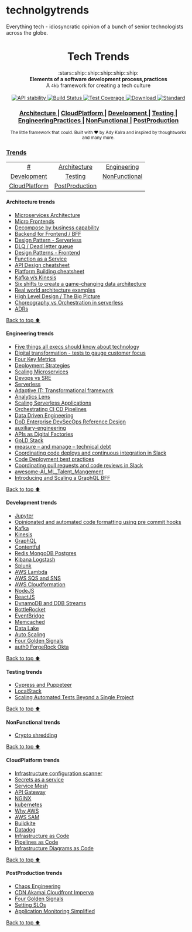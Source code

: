 # technolgytrends
Everything tech - idiosyncratic opinion of a bunch of senior technologists across the globe.

<h1 align="center">Tech Trends</h1>

<div align="center">
  :stars::ship::ship::ship::ship::ship:
</div>
<div align="center">
  <strong>Elements of a software development process,practices</strong>
</div>
<div align="center">
  A <code>4kb</code> framework for creating a tech culture
</div>

<br />

<div align="center">
  <!-- Stability -->
  <a href="https://nodejs.org/api/documentation.html#documentation_stability_index">
    <img src="https://img.shields.io/badge/stability-experimental-orange.svg?style=flat-square"
      alt="API stability" />
  </a>  
  <!-- Build Status -->
  <a href="https://travis-ci.org/choojs/choo">
    <img src="https://img.shields.io/travis/choojs/choo/master.svg?style=flat-square"
      alt="Build Status" />
  </a>
  <!-- Test Coverage -->
  <a href="https://codecov.io/github/choojs/choo">
    <img src="https://img.shields.io/codecov/c/github/choojs/choo/master.svg?style=flat-square"
      alt="Test Coverage" />
  </a>
  <!-- Downloads -->
  <a href="https://npmjs.org/package/choo">
    <img src="https://img.shields.io/npm/dt/choo.svg?style=flat-square"
      alt="Download" />
  </a>
  <!-- Standard -->
  <a href="https://standardjs.com">
    <img src="https://img.shields.io/badge/code%20style-standard-brightgreen.svg?style=flat-square"
      alt="Standard" />
  </a>
</div>

<div align="center">
  <h3>
    <a href="https://github.com/AdyKalra/technolgytrends/tree/master/Architecture%20trends">
      Architecture 
    </a>
    <span> | </span>
    <a href="https://github.com/AdyKalra/technolgytrends/tree/master/CloudPlatform%20trends">
      CloudPlatform 
    </a>
    <span> | </span>
    <a href="https://github.com/AdyKalra/technolgytrends/tree/master/Development%20trends">
      Development 
    </a>
    <span> | </span>
    <a href="https://github.com/AdyKalra/technolgytrends/tree/master/Testing%20trends">
      Testing 
    </a>
    <span> | </span>
    <a href="https://github.com/AdyKalra/technolgytrends/tree/master/EngineeringPractices%20trends">
      EngineeringPractices 
    </a>
     <span> | </span>
     <a href="https://github.com/AdyKalra/technolgytrends/tree/master/NonFunctional%20trends">
      NonFunctional  
    </a>    
     <span> | </span>
     <a href="https://github.com/AdyKalra/technolgytrends/tree/master/PostProduction%20trends">
      PostProduction  
    </a>
    </h3>
</div>

<div align="center">
  <sub>The little framework that could. Built with ❤︎ by
  Ady Kalra</a> and
    inspired by thoughtworks and many more.
  </a>
</div>

### [Trends](#trends)
|     |     |     |   
|:-:  |:-:  |:-:  |
| [#](#-trends) 	| [Architecture](#Architecture-trends) 	| [Engineering](#Engineering-trends) |
| [Development](#Development-trends) 	| [Testing](#testing-trends) 	| [NonFunctional](#NonFunctional-trends) 	| 
| [CloudPlatform](#CloudPlatform-trends) 	| [PostProduction](#PostProduction-trends) 	| 


#### Architecture trends
- [Microservices Architecture](https://github.com/AdyKalra/technolgytrends/blob/master/Architecture%20trends/Microservice%20Architecture.md)
- [Micro Frontends](https://github.com/AdyKalra/technolgytrends/blob/master/Architecture%20trends/Micro%20Frontends.md)
- [Decompose by business capability](https://github.com/AdyKalra/technolgytrends/blob/master/Architecture%20trends/Pattern%20:%20Decompose%20by%20business%20capability.md)
- [Backend for Frontend / BFF](https://github.com/AdyKalra/technolgytrends/blob/master/Architecture%20trends/BFF.md)
- [Design Pattern - Serverless](https://github.com/AdyKalra/technolgytrends/blob/master/Architecture%20trends/Design%20Patterns%20-%20Serverless.md)
- [DLQ / Dead letter queue](https://github.com/AdyKalra/technolgytrends/blob/master/Architecture%20trends/DLQ.md)
- [Design Patterns - Frontend](https://github.com/AdyKalra/technolgytrends/blob/master/Architecture%20trends/Design%20Patterns%20-%20Frontend.md)
- [Function as a Service](https://github.com/AdyKalra/technolgytrends/blob/master/Architecture%20trends/Function%20as%20a%20Service.md)
- [API Design cheatsheet](https://github.com/AdyKalra/technolgytrends/blob/master/Architecture%20trends/API%20Design%20Cheat%20Sheet.md)
- [Platform Building cheatsheet](https://github.com/AdyKalra/technolgytrends/blob/master/Architecture%20trends/Platform-Building%20Cheat%20Sheet.md)
- [Kafka v/s Kinesis](https://github.com/AdyKalra/technolgytrends/blob/master/Architecture%20trends/Kafka%20vs%20Kinesis.md)
- [Six shifts to create a game-changing data architecture](https://github.com/AdyKalra/technolgytrends/blob/master/Architecture%20trends/Six%20shifts%20to%20create%20a%20game-changing%20data%20architecture.md)
- [Real world architecture examples](https://github.com/AdyKalra/technolgytrends/blob/master/Architecture%20trends/Real%20world%20architecture.md)
- [High Level Design / The Big Picture](https://github.com/AdyKalra/technolgytrends/blob/master/Architecture%20trends/High%20Level%20Design.md)
- [Choreography vs Orchestration in serverless](https://github.com/AdyKalra/technolgytrends/blob/master/Architecture%20trends/Choreography%20vs%20Orchestration%20-%20serverless.md)
- [ADRs](https://github.com/AdyKalra/technolgytrends/blob/master/Architecture%20trends/ADRs.md)

[Back to top :arrow_up:](#trends)

<!--- END OF TOPIC--->

#### Engineering trends
- [Five things all execs should know about technology](https://github.com/AdyKalra/technolgytrends/blob/master/EngineeringPractices%20trends/01%20Five%20things%20all%20execs%20should%20know%20about%20technology.md)
- [Digital transformation - tests to gauge customer focus](https://github.com/AdyKalra/technolgytrends/blob/master/EngineeringPractices%20trends/Digital%20transformation%20-%20tests%20to%20gauge%20customer%20focus.md)
- [Four Key Metrics](https://github.com/AdyKalra/technolgytrends/blob/master/EngineeringPractices%20trends/Four%20Key%20Metrics.md)
- [Deployment Strategies](https://github.com/AdyKalra/technolgytrends/blob/master/EngineeringPractices%20trends/Deployment-Strategies.md)
- [Scaling Microservices](https://github.com/AdyKalra/technolgytrends/blob/master/EngineeringPractices%20trends/Scaling%20Microservices.md)
- [Devops vs SRE](https://github.com/AdyKalra/technolgytrends/blob/master/EngineeringPractices%20trends/DevOps%20Versus%20SRE.md)
- [Serverless](https://github.com/AdyKalra/technolgytrends/blob/master/EngineeringPractices%20trends/Serverless.md)
- [Adaptive IT: Transformational framework](https://github.com/AdyKalra/technolgytrends/blob/master/EngineeringPractices%20trends/Adaptive%20IT:%20Transformational%20framework.md)
- [Analytics Lens](https://github.com/AdyKalra/technolgytrends/blob/master/EngineeringPractices%20trends/Analytics%20Lens.md)
- [Scaling Serverless Applications](https://github.com/AdyKalra/technolgytrends/blob/master/EngineeringPractices%20trends/Scaling%20Serverless%20Applications.md)
- [Orchestrating CI CD Pipelines](https://github.com/AdyKalra/technolgytrends/blob/master/EngineeringPractices%20trends/Orchestrating%20CI%20CD%20Pipelines.md)
- [Data Driven Engineering](https://github.com/AdyKalra/technolgytrends/blob/master/EngineeringPractices%20trends/Data%20Driven%20Engineering.md)
- [DoD Enterprise DevSecOps Reference Design](https://github.com/AdyKalra/technolgytrends/blob/master/EngineeringPractices%20trends/DoD%20Enterprise%20DevSecOps%20Reference%20Design.md)
- [auxiliary-engineering](https://github.com/AdyKalra/technolgytrends/blob/master/EngineeringPractices%20trends/Auxillary%20Engineering.md)
- [APIs as Digital Factories](https://github.com/AdyKalra/technolgytrends/blob/master/EngineeringPractices%20trends/APIs%20as%20Digital%20Factories.md)
- [GoLD Stack](https://github.com/AdyKalra/technolgytrends/blob/master/EngineeringPractices%20trends/GoLD%20Stack.md)
- [measure – and manage – technical debt](https://github.com/AdyKalra/technolgytrends/blob/master/EngineeringPractices%20trends/measure%20and%20manage%20technical%20debt.md)
- [Coordinating code deploys and continuous integration in Slack](https://github.com/AdyKalra/technolgytrends/blob/master/EngineeringPractices%20trends/Coordinating%20code%20deploys%20and%20continuous%20integration%20in%20Slack.md)
- [Code Deployment best practices](https://github.com/AdyKalra/technolgytrends/blob/master/EngineeringPractices%20trends/Code%20Deployment%20best%20practices.md)
- [Coordinating pull requests and code reviews in Slack](https://github.com/AdyKalra/technolgytrends/blob/master/EngineeringPractices%20trends/Coordinating%20pull%20requests%20and%20code%20reviews%20in%20Slack.md)
- [awesome-AI_ML_Talent_Mangement](https://github.com/AdyKalra/technolgytrends/blob/master/EngineeringPractices%20trends/awesome-AI_ML_Talent_Mangement.md)
- [Introducing and Scaling a GraphQL BFF](https://github.com/AdyKalra/technolgytrends/blob/master/EngineeringPractices%20trends/Introducing%20and%20Scaling%20a%20GraphQL%20BFF.md)

[Back to top :arrow_up:](#trends)

<!--- END OF TOPIC--->

#### Development trends
- [Jupyter](https://github.com/AdyKalra/technolgytrends/blob/master/Development%20trends/Jupyter.md)
- [Opinionated and automated code formatting using pre commit hooks](https://github.com/AdyKalra/technolgytrends/blob/master/Development%20trends/Opinionated%20and%20automated%20code%20formatting%20using%20pre%20commit%20hooks.md)
- [Kafka](https://github.com/AdyKalra/technolgytrends/blob/master/Development%20trends/Kafka.md)
- [Kinesis](https://github.com/AdyKalra/technolgytrends/blob/master/Development%20trends/Kinesis.md)
- [GraphQL](https://github.com/AdyKalra/technolgytrends/blob/master/Development%20trends/GraphQL.md)
- [Contentful](https://github.com/AdyKalra/technolgytrends/blob/master/Development%20trends/Contentful.md)
- [Redis MongoDB Postgres](https://github.com/AdyKalra/technolgytrends/blob/master/Development%20trends/Redis%20MongoDB%20Postgres.md)
- [Kibana Logstash](https://github.com/AdyKalra/technolgytrends/blob/master/Development%20trends/Kibana%20Logstash.md)
- [Splunk](https://github.com/AdyKalra/technolgytrends/blob/master/Development%20trends/Splunk.md)
- [AWS Lambda](https://github.com/AdyKalra/technolgytrends/blob/master/Development%20trends/AWS%20Lambda.md)
- [AWS SQS and SNS](https://github.com/AdyKalra/technolgytrends/blob/master/Development%20trends/AWS%20SQS%20and%20SNS.md)
- [AWS Cloudformation](https://github.com/AdyKalra/technolgytrends/blob/master/Development%20trends/AWS%20Cloudformation.md)
- [NodeJS](https://github.com/AdyKalra/technolgytrends/blob/master/Development%20trends/NodeJs.md)
- [ReactJS](https://github.com/AdyKalra/technolgytrends/blob/master/Development%20trends/ReactJS.md)
- [DynamoDB and DDB Streams](https://github.com/AdyKalra/technolgytrends/blob/master/Development%20trends/Dynamodb%20and%20Dynamodb%20streams.md)
- [BottleRocket](https://github.com/AdyKalra/technolgytrends/blob/master/Development%20trends/BottleRocket.md)
- [EventBridge](https://github.com/AdyKalra/technolgytrends/blob/master/Development%20trends/Eventbridge.md)
- [Memcached](https://github.com/AdyKalra/technolgytrends/blob/master/Development%20trends/Memcached.md)
- [Data Lake](https://github.com/AdyKalra/technolgytrends/blob/master/Development%20trends/Datalake.md)
- [Auto Scaling](https://github.com/AdyKalra/technolgytrends/blob/master/Development%20trends/Auto%20Scaling.md)
- [Four Golden Signals](https://github.com/AdyKalra/technolgytrends/blob/master/EngineeringPractices%20trends/Four%20Golden%20Signals.md)
- [auth0 ForgeRock Okta](https://github.com/AdyKalra/technolgytrends/blob/master/Development%20trends/auth0%20ForgeRock%20Okta.md)

[Back to top :arrow_up:](#trends)

<!--- END OF TOPIC--->

#### Testing trends
- [Cypress and Puppeteer](https://github.com/AdyKalra/technolgytrends/blob/master/Testing%20trends/Cypress%20and%20Puppeteer.md)
- [LocalStack](https://github.com/AdyKalra/technolgytrends/blob/master/Testing%20trends/LocalStack.md)
- [Scaling Automated Tests Beyond a Single Project](https://github.com/AdyKalra/technolgytrends/blob/master/Testing%20trends/Scaling%20Automated%20Tests%20Beyond%20a%20Single%20Project.md)

[Back to top :arrow_up:](#trends)

<!--- END OF TOPIC--->

#### NonFunctional trends
- [Crypto shredding](https://github.com/AdyKalra/technolgytrends/blob/master/NonFunctional%20trends/Crypto%20shredding.md)

[Back to top :arrow_up:](#trends)

<!--- END OF TOPIC--->

#### CloudPlatform trends
- [Infrastructure configuration scanner](https://github.com/AdyKalra/technolgytrends/blob/master/CloudPlatform%20trends/Infrastructure%20configuration%20scanner.md)
- [Secrets as a service](https://github.com/AdyKalra/technolgytrends/blob/master/CloudPlatform%20trends/Secrets%20as%20a%20service.md)
- [Service Mesh](https://github.com/AdyKalra/technolgytrends/blob/master/CloudPlatform%20trends/Service%20mesh.md)
- [API Gateway](https://github.com/AdyKalra/technolgytrends/blob/master/CloudPlatform%20trends/AWS%20API%20Gateway.md)
- [NGINX](https://github.com/AdyKalra/technolgytrends/blob/master/CloudPlatform%20trends/Nginx.md)
- [kubernetes](https://github.com/AdyKalra/technolgytrends/blob/master/CloudPlatform%20trends/K8s.md)
- [Why AWS](https://github.com/AdyKalra/technolgytrends/blob/master/CloudPlatform%20trends/AWS%20-%20Why.md)
- [AWS SAM](https://github.com/AdyKalra/technolgytrends/blob/master/CloudPlatform%20trends/AWS%20SAM.md)
- [Buildkite](https://github.com/AdyKalra/technolgytrends/blob/master/CloudPlatform%20trends/Buildkite.md)
- [Datadog](https://github.com/AdyKalra/technolgytrends/blob/master/CloudPlatform%20trends/Datadog.md)
- [Infrastructure as Code](https://github.com/AdyKalra/technolgytrends/blob/master/CloudPlatform%20trends/Infrastructure%20as%20Code.md)
- [Pipelines as Code](https://github.com/AdyKalra/technolgytrends/blob/master/CloudPlatform%20trends/Pipelines%20as%20Code.md)
- [Infrastructure Diagrams as Code](https://github.com/AdyKalra/technolgytrends/blob/master/CloudPlatform%20trends/Infrastructure%20Diagrams%20as%20Code.md)

[Back to top :arrow_up:](#trends)

<!--- END OF TOPIC--->

#### PostProduction trends
- [Chaos Engineering](https://github.com/AdyKalra/technolgytrends/blob/master/PostProduction%20trends/Chaos%20Engineering.md)
- [CDN Akamai Cloudfront Imperva](https://github.com/AdyKalra/technolgytrends/blob/master/PostProduction%20trends/CDN%20Incapsula%20Akamai%20Cloudfront.md)
- [Four Golden Signals](https://github.com/AdyKalra/technolgytrends/blob/master/EngineeringPractices%20trends/Four%20Golden%20Signals.md)
- [Setting SLOs](https://github.com/AdyKalra/technolgytrends/blob/master/PostProduction%20trends/Setting%20SLOs.md)
- [Application Monitoring Simplified](https://github.com/AdyKalra/technolgytrends/blob/master/PostProduction%20trends/application%20monitoring%20simplified.md)

[Back to top :arrow_up:](#trends)

<!--- END OF TOPIC--->
